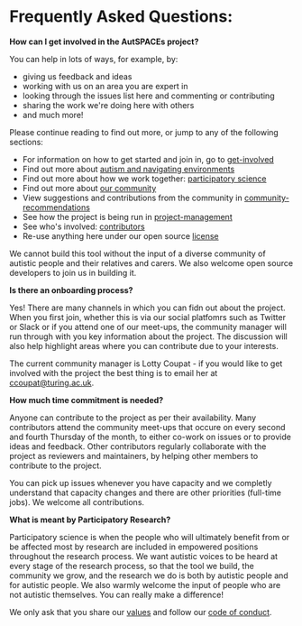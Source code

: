 # Frequently Asked Questions:

**How can I get involved in the AutSPACEs project?**

You can help in lots of ways, for example, by:

* giving us feedback and ideas
* working with us on an area you are expert in
* looking through the issues list here and commenting or contributing
* sharing the work we're doing here with others
* and much more!

Please continue reading to find out more, or jump to any of the following sections:

* For information on how to get started and join in, go to [get-involved](get-involved)
* Find out more about [autism and navigating environments](#autism-and-navigating-environments)
* Find out more about how we work together: [participatory science](#participatory-science)
* Find out more about [our community](#our-community)
* View suggestions and contributions from the community in [community-recommendations](#community-recommendations)
* See how the project is being run in [project-management](project-management)
* See who's involved: [contributors](#contributors)
* Re-use anything here under our open source [license](#license)

We cannot build this tool without the input of a diverse community of autistic people and their relatives and carers.
We also welcome open source developers to join us in building it.

**Is there an onboarding process?**

Yes! There are many channels in which you can fidn out about the project. When you first join, whether this is via our social platfomrs such as Twitter or Slack or if you attend one of our meet-ups, the community manager will run through with you key information about the project. The discussion will also help highlight areas where you can contribute due to your interests. 

The current community manager is Lotty Coupat - if you would like to get involved with the project the best thing is to email her at [ccoupat@turing.ac.uk](ccoupat@turing.ac.uk).

**How much time commitment is needed?**

Anyone can contribute to the project as per their availability. Many contributors attend the community meet-ups that occure on every second and fourth Thursday of the month, to either co-work on issues or to provide ideas and feedback. Other contributors regularly collaborate with the project as reviewers and maintainers, by helping other members to contribute to the project.

You can pick up issues whenever you have capacity and we completly understand that capacity changes and there are other priorities (full-time jobs). We welcome all contributions. 

**What is meant by Participatory Research?**

Participatory science is when the people who will ultimately benefit from or be affected most by research are included in empowered positions throughout the research process.
We want autistic voices to be heard at every stage of the research process, so that the tool we build, the community we grow, and the research we do is both by autistic people and for autistic people.
We also warmly welcome the input of people who are not autistic themselves.
You can really make a difference!

We only ask that you share our [values](/project-management/ethics-applications/stage-1-co-design-phase/A2_ValuesAndOutcomes.pdf) and follow our [code of conduct](https://github.com/alan-turing-institute/AutisticaCitizenScience/blob/master/project-management/ethics-applications/stage-1-co-design-phase/A3_CodeOfConduct.pdf).
